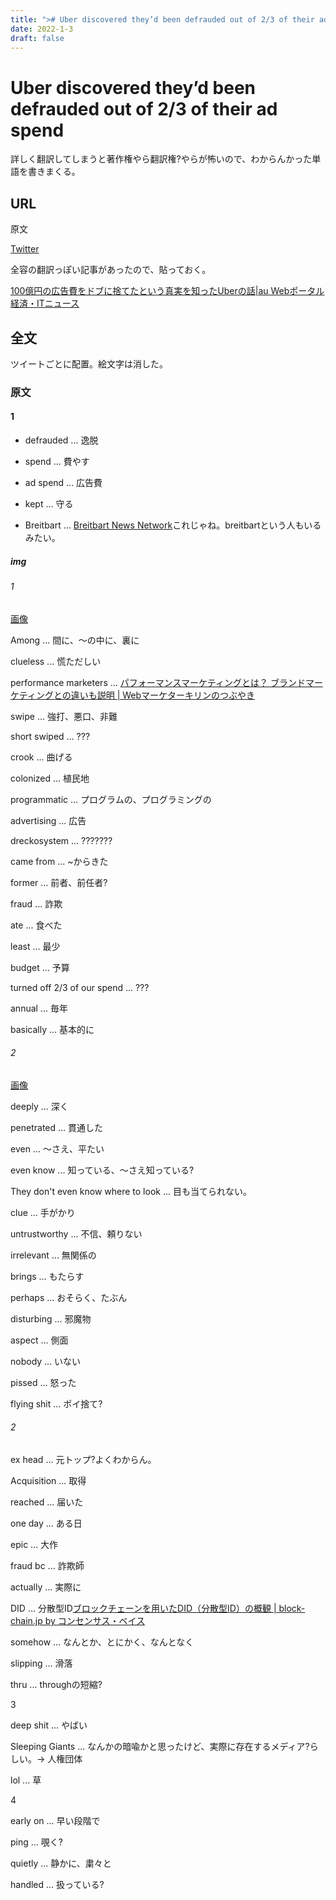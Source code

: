 ```yaml
---
title: "># Uber discovered they’d been defrauded out of 2/3 of their ad spend"
date: 2022-1-3
draft: false
---
```

# Uber discovered they’d been defrauded out of 2/3 of their ad spend



詳しく翻訳してしまうと著作権やら翻訳権?やらが怖いので、わからんかった単語を書きまくる。



## URL



原文



[Twitter](https://twitter.com/nandoodles/status/1345774768746852353)



全容の翻訳っぽい記事があったので、貼っておく。



[100億円の広告費をドブに捨てたという真実を知ったUberの話|au Webポータル経済・ITニュース](https://article.auone.jp/detail/1/3/7/48_7_r_20210104_1609736612838187)



## 全文



ツイートごとに配置。絵文字は消した。



### 原文



#### 1



* defrauded ... 逸脱



* spend ... 費やす



* ad spend ... 広告費



* kept ... 守る



* Breitbart ... [Breitbart News Network](https://www.breitbart.com/)これじゃね。breitbartという人もいるみたい。



##### img



###### 1



[画像](https://pbs.twimg.com/media/Eq0nBLHW4AEa0ci?format=jpg&name=large)



Among ... 間に、〜の中に、裏に



clueless ... 慌ただしい



performance marketers ... [パフォーマンスマーケティングとは？ ブランドマーケティングとの違いも説明 | Webマーケターキリンのつぶやき](https://webkirin.info/web-marketing/3602/#:~:text=%E3%83%91%E3%83%95%E3%82%A9%E3%83%BC%E3%83%9E%E3%83%B3%E3%82%B9%E3%83%9E%E3%83%BC%E3%82%B1%E3%83%86%E3%82%A3%E3%83%B3%E3%82%B0%E3%81%A8%E3%81%AF%E3%80%81%E3%83%87%E3%82%B8%E3%82%BF%E3%83%AB,%E3%83%9E%E3%83%BC%E3%82%B1%E3%83%86%E3%82%A3%E3%83%B3%E3%82%B0%E6%89%8B%E6%B3%95%E3%82%92%E6%8C%87%E3%81%97%E3%81%BE%E3%81%99%E3%80%82)



swipe ... 強打、悪口、非難



short swiped ... ???



crook ... 曲げる



colonized ... 植民地



programmatic ... プログラムの、プログラミングの



advertising ... 広告



dreckosystem ... ???????



came from ... ~からきた



former ... 前者、前任者?



fraud ... 詐欺



ate ... 食べた



least ... 最少



budget ... 予算



turned off 2/3 of our spend ... ???



annual ... 毎年



basically ... 基本的に



###### 2



[画像](https://pbs.twimg.com/media/Eq0nBKyW4AAJ4Wt?format=jpg&name=medium)



deeply ... 深く



penetrated ... 貫通した



even ... 〜さえ、平たい



even know ... 知っている、〜さえ知っている?



They don't even know where to look ... 目も当てられない。



clue ... 手がかり



untrustworthy ... 不信、頼りない



irrelevant ... 無関係の



brings ... もたらす



perhaps ... おそらく、たぶん



disturbing ... 邪魔物



aspect ... 側面



nobody ... いない



pissed ... 怒った



flying shit ... ポイ捨て?



###### 2



ex head ... 元トップ?よくわからん。



Acquisition ... 取得



reached ... 届いた



one day ... ある日



epic ... 大作



fraud bc ... 詐欺師



actually ... 実際に



DID ... 分散型ID[ブロックチェーンを用いたDID（分散型ID）の概観 | block-chain.jp by コンセンサス・ベイス](https://block-chain.jp/business/did-overview-1/)



somehow ... なんとか、とにかく、なんとなく



slipping ... 滑落



thru ... throughの短縮?



3



deep shit ... やばい



Sleeping Giants ... なんかの暗喩かと思ったけど、実際に存在するメディア?らしい。-> 人権団体



lol ... 草



4



early on ... 早い段階で



ping ... 覗く?



quietly ... 静かに、粛々と



handled ... 扱っている?
